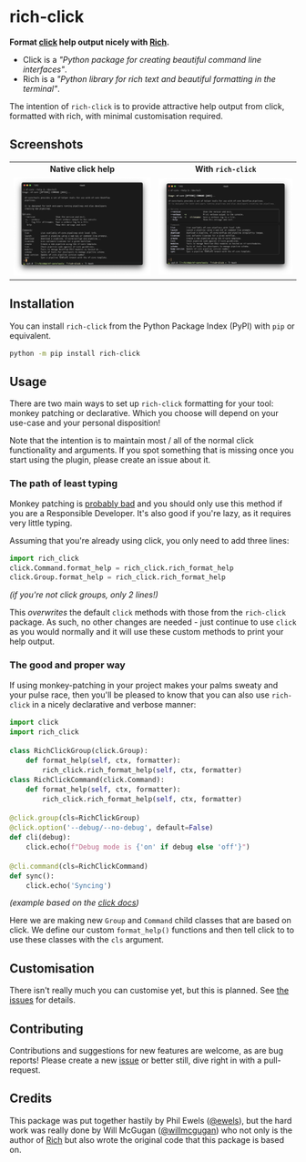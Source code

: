 # rich-click

**Format [click](https://click.palletsprojects.com/) help output nicely with [Rich](https://github.com/Textualize/rich).**

- Click is a _"Python package for creating beautiful command line interfaces"_.
- Rich is a _"Python library for rich text and beautiful formatting in the terminal"_.

The intention of `rich-click` is to provide attractive help output from
click, formatted with rich, with minimal customisation required.

## Screenshots

<table>
    <tr>
        <th>Native click help</th>
        <th>With <code>rich-click</code></th>
    </tr>
    <tr>
        <td><img src="docs/images/example_with_just_click.png"></td>
        <td><img src="docs/images/example_with_rich-click.png"></td>
    </tr>
</table>

## Installation

You can install `rich-click` from the Python Package Index (PyPI) with `pip` or equivalent.

```bash
python -m pip install rich-click
```

## Usage

There are two main ways to set up `rich-click` formatting for your tool:
monkey patching or declarative.
Which you choose will depend on your use-case and your personal disposition!

Note that the intention is to maintain most / all of the normal click functionality and arguments.
If you spot something that is missing once you start using the plugin, please
create an issue about it.

### The path of least typing

Monkey patching is [probably bad](https://en.wikipedia.org/wiki/Monkey_patch#Pitfalls)
and you should only use this method if you are a Responsible Developer.
It's also good if you're lazy, as it requires very little typing.

Assuming that you're already using click, you only need to add three lines:

```python
import rich_click
click.Command.format_help = rich_click.rich_format_help
click.Group.format_help = rich_click.rich_format_help
```

_(if you're not click groups, only 2 lines!)_

This _overwrites_ the default `click` methods with those from the `rich-click` package.
As such, no other changes are needed - just continue to use `click` as you would
normally and it will use these custom methods to print your help output.

### The good and proper way

If using monkey-patching in your project makes your palms sweaty and your pulse race,
then you'll be pleased to know that you can also use `rich-click` in a nicely
declarative and verbose manner:

```python
import click
import rich_click

class RichClickGroup(click.Group):
    def format_help(self, ctx, formatter):
        rich_click.rich_format_help(self, ctx, formatter)
class RichClickCommand(click.Command):
    def format_help(self, ctx, formatter):
        rich_click.rich_format_help(self, ctx, formatter)

@click.group(cls=RichClickGroup)
@click.option('--debug/--no-debug', default=False)
def cli(debug):
    click.echo(f"Debug mode is {'on' if debug else 'off'}")

@cli.command(cls=RichClickCommand)
def sync():
    click.echo('Syncing')
```

_(example based on the [click docs](https://click.palletsprojects.com/en/8.0.x/commands/))_

Here we are making new `Group` and `Command` child classes that are based on click.
We define our custom `format_help()` functions and then tell click to to use these classes with the `cls` argument.

## Customisation

There isn't really much you can customise yet, but this is planned.
See [the issues](https://github.com/ewels/rich-click/issues) for details.

## Contributing

Contributions and suggestions for new features are welcome, as are bug reports!
Please create a new [issue](https://github.com/ewels/rich-click/issues)
or better still, dive right in with a pull-request.

## Credits

This package was put together hastily by Phil Ewels ([@ewels](http://github.com/ewels/)),
but the hard work was really done by Will McGugan ([@willmcgugan](https://github.com/willmcgugan))
who not only is the author of [Rich](https://github.com/Textualize/rich)
but also wrote the original code that this package is based on.
